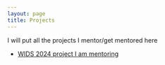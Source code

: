 ```yaml
---
layout: page
title: Projects
---
```

I will put all the projects I mentor/get mentored here  
- [WIDS 2024 project I am mentoring](https://adityak1729.github.io/Projects/WiDS4)
